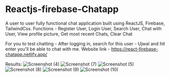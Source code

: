 # Reactjs-firebase-Chatapp
A user to user fully functional chat application built using ReactJS, Firebase, TailwindCss.
Functions - Register User, Login User, Search User, Chat with User, View profile picture, Get most recent Chats, Clear Chat

For you to test chatting - After logging in, search for this user - Ujwal and hit enter you'll be able to chat with me.
Website link - https://react-firebase-chatapp.netlify.app/

Results:
![Screenshot (4)](https://github.com/Ujwalgarg2387/Reactjs-firebase-Chatapp/assets/54837462/fc0cb57c-59dd-4c0c-8bfc-5262af94e0e9)
![Screenshot (7)](https://github.com/Ujwalgarg2387/Reactjs-firebase-Chatapp/assets/54837462/48d8e529-0a18-485f-bc6c-db6289b451b6)
![Screenshot (5)](https://github.com/Ujwalgarg2387/Reactjs-firebase-Chatapp/assets/54837462/e3d06586-0acb-46ea-b52b-a5806cae9419)
![Screenshot (8)](https://github.com/Ujwalgarg2387/Reactjs-firebase-Chatapp/assets/54837462/dc4e73c1-6110-42bd-8f5c-f69f049dd818)
![Screenshot (9)](https://github.com/Ujwalgarg2387/Reactjs-firebase-Chatapp/assets/54837462/19226be3-8dc5-4243-a4f8-f5bb19b19a8e)
![Screenshot (10)](https://github.com/Ujwalgarg2387/Reactjs-firebase-Chatapp/assets/54837462/342e1f5b-19ee-4f5d-bc99-5735169338aa)
